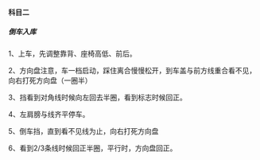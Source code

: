 #### 科目二
##### 倒车入库
1、上车，先调整靠背、座椅高低、前后。

2、方向盘注意，车一档启动，踩住离合慢慢松开，到车盖与前方线重合看不见，向右打死方向盘（一圈半）

3、挡看到对角线时候向左回去半圈，看到标志时候回正。

4、左肩膀与线齐平停车。

5、倒车挡，直到看不见线为止，向右打死方向盘

6、看到2/3条线时候回正半圈，平行时，方向盘回正。

